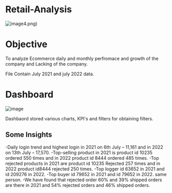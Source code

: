 # Retail-Analysis
![image](https://user-images.githubusercontent.com/111237089/210867829-91df542f-35b2-4127-87b8-5a0be552131d.png)4.png)

# Objective 
To analyze Ecommerce daily and monthly perfromace and growth of the company and Lacking of the company.
 
File Contain July 2021 and july 2022 data.


# Dashboard

![image](https://user-images.githubusercontent.com/111237089/210874365-1795afd4-da8c-4815-8522-182c2b10a80f.png)

Dashbaord stored various charts, KPI's and filters for obtaining filters.

## Some Insights
-Daily login trend and highest login in 2021 on 6th July – 11,161 and in 2022  on 13th July – 17,570.
-Top-selling product in 2021 is product id 10235 ordered  550 times and in 2022 product id 8444  ordered 485 times.
-Top rejected products in 2021 are product id 10235 Rejected 257 times and in 2022 product id8444 rejected 250 times.
-Top logger id 63652 in 2021 and id 209276 in 2022.
-Top buyer id 79652 in 2021 and id 79652 in 2022. same person.
-We have found that rejected order 60% and 39% shipped orders are there in 2021 and  54% rejected orders and 46% shipped orders.
